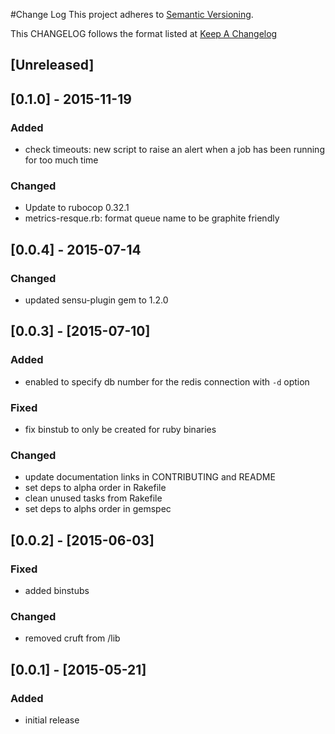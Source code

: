 #Change Log
This project adheres to [Semantic Versioning](http://semver.org/).

This CHANGELOG follows the format listed at [Keep A Changelog](http://keepachangelog.com/)

## [Unreleased]

## [0.1.0] - 2015-11-19
### Added
- check timeouts: new script to raise an alert when a job has been running for too much time

### Changed
- Update to rubocop 0.32.1
- metrics-resque.rb: format queue name to be graphite friendly

## [0.0.4] - 2015-07-14
### Changed
- updated sensu-plugin gem to 1.2.0

## [0.0.3] - [2015-07-10]
### Added
- enabled to specify db number for the redis connection with `-d` option

### Fixed
- fix binstub to only be created for ruby binaries

### Changed
- update documentation links in CONTRIBUTING and README
- set deps to alpha order in Rakefile
- clean unused tasks from Rakefile
- set deps to alphs order in gemspec

## [0.0.2] - [2015-06-03]
### Fixed
- added binstubs

### Changed
- removed cruft from /lib

## [0.0.1] - [2015-05-21]
### Added
- initial release
